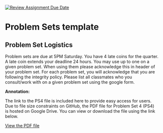 [![Review Assignment Due Date](https://classroom.github.com/assets/deadline-readme-button-22041afd0340ce965d47ae6ef1cefeee28c7c493a6346c4f15d667ab976d596c.svg)](https://classroom.github.com/a/YC9NyANd)
# Problem Sets template

## Problem Set Logistics

Problem sets are due at 5PM Saturday. You have 4 late coins for the quarter. A late coin extends your deadline 24 hours. You may use up to one on a given problem set. When using them please acknowledge this in header of your problem set. For each problem set, you will acknowledge that you are following the integrity policy. Please list all classmates who you consult/work with on a given problem set using the google form.

**Annotation:**

The link to the PS4 file is included here to provide easy access for users. Due to file size constraints on GitHub, the PDF file for Problem Set 4 (PS4) is hosted on Google Drive. You can view or download the file using the link below.

[View the PDF file](https://drive.google.com/file/d/1364G4bqDxGgxZQEt3sgRx9NjvENKm43A/view?usp=drive_link)
